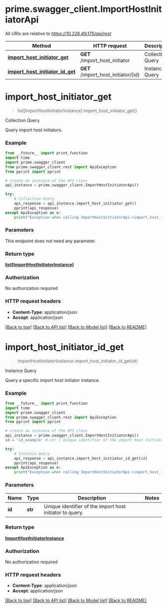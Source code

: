 # prime.swagger_client.ImportHostInitiatorApi

All URIs are relative to *https://10.226.49.175/api/rest*

Method | HTTP request | Description
------------- | ------------- | -------------
[**import_host_initiator_get**](ImportHostInitiatorApi.md#import_host_initiator_get) | **GET** /import_host_initiator | Collection Query
[**import_host_initiator_id_get**](ImportHostInitiatorApi.md#import_host_initiator_id_get) | **GET** /import_host_initiator/{id} | Instance Query


# **import_host_initiator_get**
> list[ImportHostInitiatorInstance] import_host_initiator_get()

Collection Query

Query import host initiators.

### Example
```python
from __future__ import print_function
import time
import prime.swagger_client
from prime.swagger_client.rest import ApiException
from pprint import pprint

# create an instance of the API class
api_instance = prime.swagger_client.ImportHostInitiatorApi()

try:
    # Collection Query
    api_response = api_instance.import_host_initiator_get()
    pprint(api_response)
except ApiException as e:
    print("Exception when calling ImportHostInitiatorApi->import_host_initiator_get: %s\n" % e)
```

### Parameters
This endpoint does not need any parameter.

### Return type

[**list[ImportHostInitiatorInstance]**](ImportHostInitiatorInstance.md)

### Authorization

No authorization required

### HTTP request headers

 - **Content-Type**: application/json
 - **Accept**: application/json

[[Back to top]](#) [[Back to API list]](../README.md#documentation-for-api-endpoints) [[Back to Model list]](../README.md#documentation-for-models) [[Back to README]](../README.md)

# **import_host_initiator_id_get**
> ImportHostInitiatorInstance import_host_initiator_id_get(id)

Instance Query

Query a specific import host initiator instance.

### Example
```python
from __future__ import print_function
import time
import prime.swagger_client
from prime.swagger_client.rest import ApiException
from pprint import pprint

# create an instance of the API class
api_instance = prime.swagger_client.ImportHostInitiatorApi()
id = 'id_example' # str | Unique identifier of the import host initiator to query.

try:
    # Instance Query
    api_response = api_instance.import_host_initiator_id_get(id)
    pprint(api_response)
except ApiException as e:
    print("Exception when calling ImportHostInitiatorApi->import_host_initiator_id_get: %s\n" % e)
```

### Parameters

Name | Type | Description  | Notes
------------- | ------------- | ------------- | -------------
 **id** | **str**| Unique identifier of the import host initiator to query. | 

### Return type

[**ImportHostInitiatorInstance**](ImportHostInitiatorInstance.md)

### Authorization

No authorization required

### HTTP request headers

 - **Content-Type**: application/json
 - **Accept**: application/json

[[Back to top]](#) [[Back to API list]](../README.md#documentation-for-api-endpoints) [[Back to Model list]](../README.md#documentation-for-models) [[Back to README]](../README.md)

